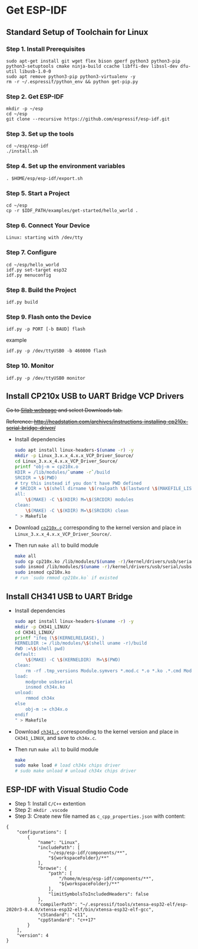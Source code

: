 # Get ESP-IDF

## Standard Setup of Toolchain for Linux

### Step 1. Install Prerequisites

```
sudo apt-get install git wget flex bison gperf python3 python3-pip python3-setuptools cmake ninja-build ccache libffi-dev libssl-dev dfu-util libusb-1.0-0
sudo apt remove python3-pip python3-virtualenv -y
rm -r ~/.espressif/python_env && python get-pip.py
```

### Step 2. Get ESP-IDF

```
mkdir -p ~/esp
cd ~/esp
git clone --recursive https://github.com/espressif/esp-idf.git
```

### Step 3. Set up the tools
```
cd ~/esp/esp-idf
./install.sh
```

### Step 4. Set up the environment variables
```
. $HOME/esp/esp-idf/export.sh
```

### Step 5. Start a Project
```
cd ~/esp
cp -r $IDF_PATH/examples/get-started/hello_world .
```

### Step 6. Connect Your Device
```
Linux: starting with /dev/tty
```

### Step 7. Configure
```
cd ~/esp/hello_world
idf.py set-target esp32
idf.py menuconfig
```

### Step 8. Build the Project
```
idf.py build
```

### Step 9. Flash onto the Device
```
idf.py -p PORT [-b BAUD] flash
```
example
```
idf.py -p /dev/ttyUSB0 -b 460800 flash
```

### Step 10. Monitor
```
idf.py -p /dev/ttyUSB0 monitor
```

## Install CP210x USB to UART Bridge VCP Drivers

~~Go to [Silab webpage](https://www.silabs.com/developers/usb-to-uart-bridge-vcp-drivers) and select Downloads tab.~~

~~Reference: http://headstation.com/archives/instructions-installing-cp210x-serial-bridge-driver/~~

- Install dependencies

    ```bash
    sudo apt install linux-headers-$(uname -r) -y
    mkdir -p Linux_3.x.x_4.x.x_VCP_Driver_Source/
    cd Linux_3.x.x_4.x.x_VCP_Driver_Source/
    printf "obj-m = cp210x.o
    KDIR = /lib/modules/`uname -r`/build
    SRCDIR = \$(PWD)
    # try this instead if you don't have PWD defined
    # SRCDIR = \$(shell dirname \$(realpath \$(lastword \$(MAKEFILE_LIST))))
    all:
    	\$(MAKE) -C \$(KDIR) M=\$(SRCDIR) modules
    clean:
    	\$(MAKE) -C \$(KDIR) M=\$(SRCDIR) clean
    " > Makefile
    ```

- Download [`cp210x.c`](https://elixir.bootlin.com/linux/v6.8/source/drivers/usb/serial/cp210x.c) corresponding to the kernel version and place in `Linux_3.x.x_4.x.x_VCP_Driver_Source/`.

- Then run `make all` to build module

    ```bash
    make all
    sudo cp cp210x.ko /lib/modules/$(uname -r)/kernel/drivers/usb/serial
    sudo insmod /lib/modules/$(uname -r)/kernel/drivers/usb/serial/usbserial.ko
    sudo insmod cp210x.ko
    # run `sudo rmmod cp210x.ko` if existed
    ```

## Install CH341 USB to UART Bridge

- Install dependencies

    ```bash
    sudo apt install linux-headers-$(uname -r) -y
    mkdir -p CH341_LINUX/
    cd CH341_LINUX/
    printf "ifeq (\$(KERNELRELEASE), )
    KERNELDIR := /lib/modules/\$(shell uname -r)/build
    PWD :=\$(shell pwd)
    default:
    	\$(MAKE) -C \$(KERNELDIR)  M=\$(PWD)
    clean:
    	rm -rf .tmp_versions Module.symvers *.mod.c *.o *.ko .*.cmd Module.markers modules.order
    load:
    	modprobe usbserial
    	insmod ch34x.ko
    unload:
    	rmmod ch34x
    else
    	obj-m := ch34x.o
    endif
    " > Makefile
    ```

- Download [`ch341.c`](https://elixir.bootlin.com/linux/v6.8/source/drivers/usb/serial/ch341.c) corresponding to the kernel version and place in `CH341_LINUX`, and save to `ch34x.c`.

- Then run `make all` to build module

    ```bash
    make
    sudo make load # load ch34x chips driver
    # sudo make unload # unload ch34x chips driver
    ```

## ESP-IDF with Visual Studio Code

- Step 1: Install `C/C++` extention
- Step 2: `mkdir .vscode`
- Step 3: Create new file named as `c_cpp_properties.json` with content:
```
{
    "configurations": [
        {
            "name": "Linux",
            "includePath": [
                "~/esp/esp-idf/components/**",
                "${workspaceFolder}/**"
            ],
            "browse": {
                "path": [
                    "/home/m/esp/esp-idf/components/**",
                    "${workspaceFolder}/**"
                ],
                "limitSymbolsToIncludedHeaders": false
            },
            "compilerPath": "~/.espressif/tools/xtensa-esp32-elf/esp-2020r3-8.4.0/xtensa-esp32-elf/bin/xtensa-esp32-elf-gcc",
            "cStandard": "c11",
            "cppStandard": "c++17"
        }
    ],
    "version": 4
}
```
